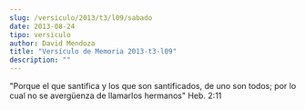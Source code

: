 ```yaml
---
slug: /versiculo/2013/t3/l09/sabado
date: 2013-08-24
tipo: versiculo
author: David Mendoza
title: "Versículo de Memoria 2013-t3-l09"
description: ""
---
```


"Porque el que santifica y los que son santificados, de uno son todos; por lo cual no se avergüenza de llamarlos hermanos" Heb. 2:11
